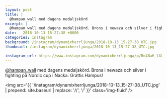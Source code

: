 ```yaml
---
layout: post
title: |
  @hampan_wall med dagens medaljskörd
excerpt: |
  @hampan_wall med dagens medaljskörd. Brons i newaza och silver i fighting på Nordic cup i Nacka. Grattis Hampus!
date:   2018-10-13 15:27:38 +0000
categories: instagram
background: /instagram/dynamixherrljunga/2018-10-13_15-27-38_UTC.jpg
thumbnail: /instagram/dynamixherrljunga/2018-10-13_15-27-38_UTC.jpg

instagram_url: https://www.instagram.com/dynamixherrljunga/p/Bo4NaH_lXGT
---
```

[@hampan_wall](https://www.instagram.com/hampan_wall/) med dagens medaljskörd. Brons i newaza och silver i fighting på Nordic cup i Nacka. Grattis Hampus!



<img src='{{ '/instagram/dynamixherrljunga/2018-10-13_15-27-38_UTC.jpg' | prepend: site.baseurl | replace: '//', '/' }}' class='img-fluid' />
